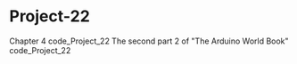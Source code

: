 # Project-22
Chapter 4 code_Project_22 The second part 2 of "The Arduino World Book" code_Project_22
